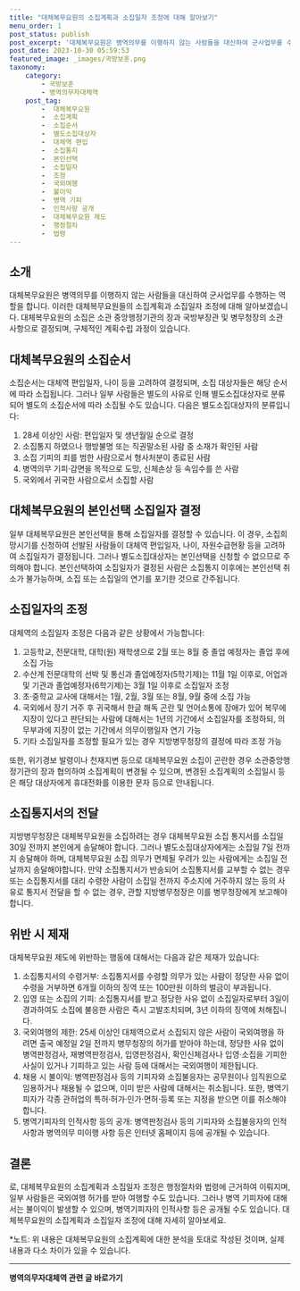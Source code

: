 ```yaml
---
title: "대체복무요원의 소집계획과 소집일자 조정에 대해 알아보기"
menu_order: 1
post_status: publish
post_excerpt: '대체복무요원은 병역의무를 이행하지 않는 사람들을 대신하여 군사업무를 수행하는 역할을 합니다. 이러한 대체복무요원들의 소집계획과 소집일자 조정에 대해 알아보겠습니다. 대체복무요원의 소집은 소관 중앙행정기관의 장과 국방부장관 및 병무청장의 소관 사항으로 결정되며, 구체적인 계획수립 과정이 있습니다.'
post_date: 2023-10-30 05:59:53
featured_image: _images/국방보훈.png
taxonomy:
    category:
        - 국방보훈
        - 병역의무자대체역
    post_tag:
        -  대체복무요원
        -  소집계획
        -  소집순서
        -  별도소집대상자
        -  대체역 편입
        -  소집통지
        -  본인선택
        -  소집일자
        -  조정
        -  국외여행
        -  불이익
        -  병역 기피
        -  인적사항 공개
        -  대체복무요원 제도
        -  행정절차
        -  법령
---
```




## 소개

대체복무요원은 병역의무를 이행하지 않는 사람들을 대신하여 군사업무를 수행하는 역할을 합니다. 이러한 대체복무요원들의 소집계획과 소집일자 조정에 대해 알아보겠습니다. 대체복무요원의 소집은 소관 중앙행정기관의 장과 국방부장관 및 병무청장의 소관 사항으로 결정되며, 구체적인 계획수립 과정이 있습니다.

## 대체복무요원의 소집순서

소집순서는 대체역 편입일자, 나이 등을 고려하여 결정되며, 소집 대상자들은 해당 순서에 따라 소집됩니다. 그러나 일부 사람들은 별도의 사유로 인해 별도소집대상자로 분류되어 별도의 소집순서에 따라 소집될 수도 있습니다. 다음은 별도소집대상자의 분류입니다:

1. 28세 이상인 사람: 편입일자 및 생년월일 순으로 결정
2. 소집통지 하였으나 행방불명 또는 직권말소된 사람 중 소재가 확인된 사람
3. 소집 기피의 죄를 범한 사람으로서 형사처분이 종료된 사람
4. 병역의무 기피·감면을 목적으로 도망, 신체손상 등 속임수를 쓴 사람
5. 국외에서 귀국한 사람으로서 소집할 사람

## 대체복무요원의 본인선택 소집일자 결정

일부 대체복무요원은 본인선택을 통해 소집일자를 결정할 수 있습니다. 이 경우, 소집희망시기를 신청하여 선발된 사람들이 대체역 편입일자, 나이, 자원수급현황 등을 고려하여 소집일자가 결정됩니다. 그러나 별도소집대상자는 본인선택을 신청할 수 없으므로 주의해야 합니다. 본인선택하여 소집일자가 결정된 사람은 소집통지 이후에는 본인선택 취소가 불가능하며, 소집 또는 소집일의 연기를 포기한 것으로 간주됩니다.

## 소집일자의 조정

대체역의 소집일자 조정은 다음과 같은 상황에서 가능합니다:

1. 고등학교, 전문대학, 대학(원) 재학생으로 2월 또는 8월 중 졸업 예정자는 졸업 후에 소집 가능
2. 수산계 전문대학의 선박 및 통신과 졸업예정자(5학기제)는 11월 1일 이후로, 어업과 및 기관과 졸업예정자(6학기제)는 3월 1일 이후로 소집일자 조정
3. 초·중학교 교사에 대해서는 1월, 2월, 3월 또는 8월, 9월 중에 소집 가능
4. 국외에서 장기 거주 후 귀국해서 한글 해독 곤란 및 언어소통에 장애가 있어 복무에 지장이 있다고 판단되는 사람에 대해서는 1년의 기간에서 소집일자를 조정하되, 의무부과에 지장이 없는 기간에서 의무이행일자 연기 가능
5. 기타 소집일자를 조정할 필요가 있는 경우 지방병무청장의 결정에 따라 조정 가능

또한, 위기경보 발령이나 천재지변 등으로 대체복무요원 소집이 곤란한 경우 소관중앙행정기관의 장과 협의하여 소집계획이 변경될 수 있으며, 변경된 소집계획의 소집일시 등은 해당 대상자에게 휴대전화를 이용한 문자 등으로 안내됩니다.

## 소집통지서의 전달

지방병무청장은 대체복무요원을 소집하려는 경우 대체복무요원 소집 통지서를 소집일 30일 전까지 본인에게 송달해야 합니다. 그러나 별도소집대상자에게는 소집일 7일 전까지 송달해야 하며, 대체복무요원 소집 의무가 면제될 우려가 있는 사람에게는 소집일 전날까지 송달해야합니다. 만약 소집통지서가 반송되어 소집통지서를 교부할 수 없는 경우 또는 소집통지서를 대리 수령한 사람이 소집일 전까지 주소지에 거주하지 않는 등의 사유로 통지서 전달을 할 수 없는 경우, 관할 지방병무청장은 이를 병무청장에게 보고해야 합니다.

## 위반 시 제재

대체복무요원 제도에 위반하는 행동에 대해서는 다음과 같은 제재가 있습니다:

1. 소집통지서의 수령거부: 소집통지서를 수령할 의무가 있는 사람이 정당한 사유 없이 수령을 거부하면 6개월 이하의 징역 또는 100만원 이하의 벌금이 부과됩니다.
2. 입영 또는 소집의 기피: 소집통지서를 받고 정당한 사유 없이 소집일자로부터 3일이 경과하여도 소집에 불응한 사람은 즉시 고발조치되며, 3년 이하의 징역에 처해집니다.
3. 국외여행의 제한: 25세 이상인 대체역으로서 소집되지 않은 사람이 국외여행을 하려면 출국 예정일 2일 전까지 병무청장의 허가를 받아야 하는데, 정당한 사유 없이 병역판정검사, 재병역판정검사, 입영판정검사, 확인신체검사나 입영·소집을 기피한 사실이 있거나 기피하고 있는 사람 등에 대해서는 국외여행이 제한됩니다.
4. 채용 시 불이익: 병역판정검사 등의 기피자와 소집불응자는 공무원이나 임직원으로 임용하거나 채용될 수 없으며, 이미 받은 사람에 대해서는 취소됩니다. 또한, 병역기피자가 각종 관허업의 특허·허가·인가·면허·등록 또는 지정을 받으면 이를 취소해야 합니다.
5. 병역기피자의 인적사항 등의 공개: 병역판정검사 등의 기피자와 소집불응자의 인적사항과 병역의무 미이행 사항 등은 인터넷 홈페이지 등에 공개될 수 있습니다.

## 결론
로, 대체복무요원의 소집계획과 소집일자 조정은 행정절차와 법령에 근거하여 이뤄지며, 일부 사람들은 국외여행 허가를 받아 여행할 수도 있습니다. 그러나 병역 기피자에 대해서는 불이익이 발생할 수 있으며, 병역기피자의 인적사항 등은 공개될 수도 있습니다. 대체복무요원의 소집계획과 소집일자 조정에 대해 자세히 알아보세요.

*노트: 위 내용은 대체복무요원의 소집계획에 대한 분석을 토대로 작성된 것이며, 실제 내용과 다소 차이가 있을 수 있습니다.
<!-- wp:separator -->
<hr class="wp-block-separator has-alpha-channel-opacity"/>
<!-- /wp:separator -->

<!-- wp:group {"backgroundColor":"base","layout":{"type":"constrained"}} -->
<div class="wp-block-group has-base-background-color has-background"><!-- wp:paragraph {"align":"center","fontSize":"medium"} -->
<p class="has-text-align-center has-large-font-size"><strong>병역의무자대체역 관련 글 바로가기</strong></p>
<!-- /wp:paragraph -->


<!-- wp:latest-posts
{"categories":[{"id":7660,"count":19,"description":"","link":"https://uknowlaw.com/category/%eb%b3%91%ec%97%ad%ec%9d%98%eb%ac%b4%ec%9e%90%eb%8c%80%ec%b2%b4%ec%97%ad/","name":"병역의무자대체역","slug":"병역의무자대체역","taxonomy":"category","parent":0,"meta":[],"_links":{"self":[{"href":"https://uknowlaw.com/wp-json/wp/v2/categories/7660"}],"collection":[{"href":"https://uknowlaw.com/wp-json/wp/v2/categories"}],"about":[{"href":"https://uknowlaw.com/wp-json/wp/v2/taxonomies/category"}],"wp:post_type":[{"href":"https://uknowlaw.com/wp-json/wp/v2/posts?categories=7660"}],"curies":[{"name":"wp","href":"https://api.w.org/{rel}","templated":true}]}}],"postsToShow":100,"excerptLength":28,"postLayout":"grid","columns":2,"featuredImageAlign":"left","featuredImageSizeSlug":"large","fontSize":18px} /--></div>
<!-- /wp:group -->